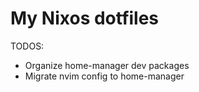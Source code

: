 # My Nixos dotfiles

TODOS:

- Organize home-manager dev packages
- Migrate nvim config to home-manager
